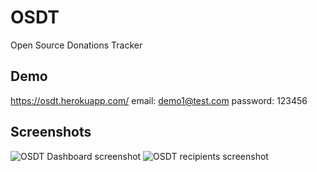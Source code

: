 # OSDT
Open Source Donations Tracker

## Demo

https://osdt.herokuapp.com/
 email: demo1@test.com
 password: 123456

## Screenshots

![OSDT Dashboard screenshot](http://i.imgur.com/2eLSOYc.jpg)
![OSDT recipients screenshot](http://i.imgur.com/m8VD17v.jpg)
